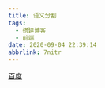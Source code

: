```yaml
---
title: 语义分割
tags:
  - 搭建博客
  - 前端
date: 2020-09-04 22:39:14
abbrlink: 7nitr
---
```

[百度](https://www.baidu.com)